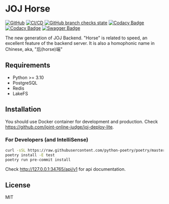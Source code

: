 # JOJ Horse

[![GitHub](https://img.shields.io/github/license/joint-online-judge/horse)](https://github.com/joint-online-judge/horse/blob/master/LICENSE)
[![CI/CD](https://img.shields.io/github/workflow/status/joint-online-judge/horse/cicd/master)](https://github.com/joint-online-judge/horse/actions/workflows/cicd.yml)
[![GitHub branch checks state](https://img.shields.io/github/checks-status/joint-online-judge/horse/master)](https://github.com/joint-online-judge/horse)
[![Codacy Badge](https://img.shields.io/codacy/grade/2d87ea14ebb34665aa9ace224f7ffef3)](https://www.codacy.com/gh/joint-online-judge/horse/dashboard?utm_source=github.com&amp;utm_medium=referral&amp;utm_content=joint-online-judge/horse&amp;utm_campaign=Badge_Grade)
[![Codacy Badge](https://img.shields.io/codacy/coverage/2d87ea14ebb34665aa9ace224f7ffef3)](https://www.codacy.com/gh/joint-online-judge/horse/dashboard?utm_source=github.com&utm_medium=referral&utm_content=joint-online-judge/horse&utm_campaign=Badge_Coverage)
[![Swagger Badge](https://img.shields.io/swagger/valid/3.0?specUrl=https%3A%2F%2Fraw.githubusercontent.com%2Fjoint-online-judge%2Fhorse%2Fopenapi%2Fopenapi.json)](https://github.com/joint-online-judge/horse/blob/openapi/openapi.json)

The new generation of JOJ Backend. "Horse" is related to speed, an excellent feature of the backend server. It is also a homophonic name in Chinese, aka, "后(horse)端"

## Requirements

+ Python >= 3.10
+ PostgreSQL
+ Redis
+ LakeFS

## Installation

You should use Docker container for development and production. Check <https://github.com/joint-online-judge/joj-deploy-lite>.

### For Developers (and IntelliSense)

```bash
curl -sSL https://raw.githubusercontent.com/python-poetry/poetry/master/get-poetry.py | python - # install poetry
poetry install -E test
poetry run pre-commit install
```

Check <http://127.0.0.1:34765/api/v1> for api documentation.

## License

MIT
